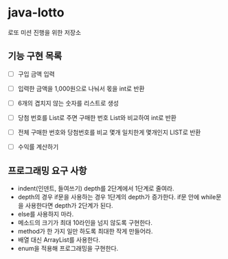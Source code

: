 # java-lotto
로또 미션 진행을 위한 저장소

## 기능 구현 목록
- [ ] 구입 금액 입력

- [ ] 입력한 금액을 1,000원으로 나눠서 몫을 int로 반환

- [ ] 6개의 겹치지 않는 숫자를 리스트로 생성

- [ ] 당첨 번호를 List로 주면 구매한 번호 List와 비교하여 int로 반환

- [ ] 전체 구매한 번호와 당첨번호를 비교 몇개 일치한게 몇개인지 LIST로 반환

- [ ] 수익률 계산하기


## 프로그래밍 요구 사항
* indent(인덴트, 들여쓰기) depth를 2단계에서 1단계로 줄여라.
* depth의 경우 if문을 사용하는 경우 1단계의 depth가 증가한다. if문 안에 while문을 사용한다면 depth가 2단계가 된다.
* else를 사용하지 마라.
* 메소드의 크기가 최대 10라인을 넘지 않도록 구현한다.
* method가 한 가지 일만 하도록 최대한 작게 만들어라.
* 배열 대신 ArrayList를 사용한다.
* enum을 적용해 프로그래밍을 구현한다.
